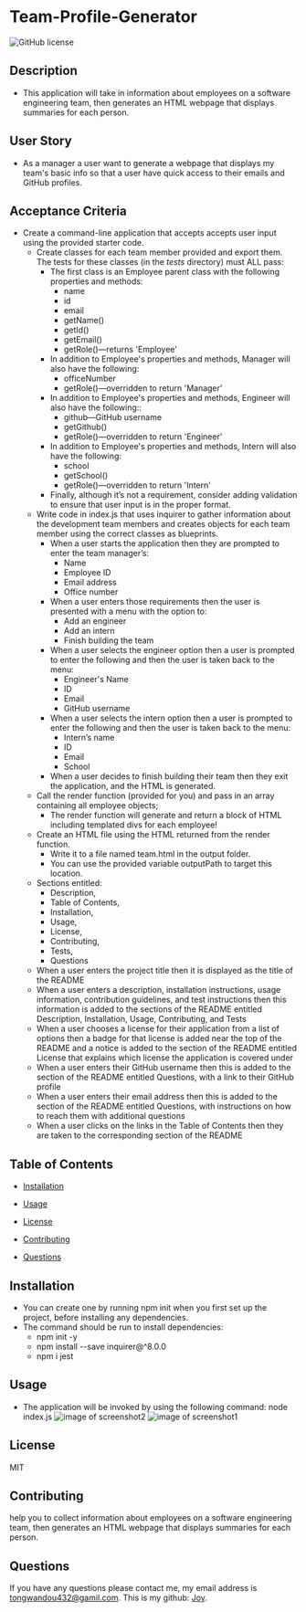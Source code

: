 # Team-Profile-Generator
![GitHub license](https://img.shields.io/badge/license-MIT-blue.svg)

## Description
* This application will take in information about employees on a software engineering team, then generates an HTML webpage that displays summaries for each person. 

## User Story
* As a manager a user want to generate a webpage that displays my team's basic info so that a user have quick access to their emails and GitHub profiles.

## Acceptance Criteria
* Create a command-line application that accepts accepts user input using the provided starter code.
  * Create classes for each team member provided and export them. The tests for these classes (in the _tests_ directory) must ALL pass:
    * The first class is an Employee parent class with the following properties and methods:
        * name
        * id
        * email
        * getName()
        * getId()
        * getEmail()
        * getRole()—returns 'Employee'
    * In addition to Employee's properties and methods, Manager will also have the following:
        * officeNumber
        * getRole()—overridden to return 'Manager'
    * In addition to Employee's properties and methods, Engineer will also have the following::
        * github—GitHub username
        * getGithub()
        * getRole()—overridden to return 'Engineer'
    * In addition to Employee's properties and methods, Intern will also have the following:
        * school
        * getSchool()
        * getRole()—overridden to return 'Intern'
    * Finally, although it’s not a requirement, consider adding validation to ensure that user input is in the proper format.
  * Write code in index.js that uses inquirer to gather information about the development team members and creates objects for each team member using the correct classes as blueprints.
    * When a user starts the application then they are prompted to enter the team manager’s:
         * Name
         * Employee ID
         * Email address
         * Office number
    * When a user enters those requirements then the user is presented with a menu with the option to:
         * Add an engineer
         * Add an intern
         * Finish building the team
    * When a user selects the engineer option then a user is prompted to enter the following and then the user is taken back to the menu:
         * Engineer's Name
         * ID
         * Email
         * GitHub username
    * When a user selects the intern option then a user is prompted to enter the following and then the user is taken back to the menu:
         * Intern’s name
         * ID
         * Email
         * School
    * When a user decides to finish building their team then they exit the application, and the HTML is generated.
  * Call the render function (provided for you) and pass in an array containing all employee objects;
    * The render function will generate and return a block of HTML including templated divs for each employee!
  * Create an HTML file using the HTML returned from the render function.
    * Write it to a file named team.html in the output folder.
    * You can use the provided variable outputPath to target this location.
  * Sections entitled: 
      * Description,
      * Table of Contents,
      * Installation,
      * Usage,
      * License,
      * Contributing,
      * Tests,
      * Questions
  * When a user enters the project title then it is displayed as the title of the README
  * When a user enters a description, installation instructions, usage information, contribution guidelines, and test instructions then this information is added to the sections of the README entitled Description, Installation, Usage, Contributing, and Tests
  * When a user chooses a license for their application from a list of options then a badge for that license is added near the top of the README and a notice is added to the section of the README entitled License that explains which license the application is covered under
  * When a user enters their GitHub username then this is added to the section of the README entitled Questions, with a link to their GitHub profile
  * When a user enters their email address then this is added to the section of the README entitled Questions, with instructions on how to reach them with additional questions
  * When a user clicks on the links in the Table of Contents then they are taken to the corresponding section of the README
 
## Table of Contents 

* [Installation](#installation)

* [Usage](#usage)

* [License](#license)

* [Contributing](#contributing)

* [Questions](#questions)

## Installation
* You can create one by running npm init when you first set up the project, before installing any dependencies.
* The command should be run to install dependencies: 
  * npm init -y
  * npm install --save inquirer@^8.0.0 
  * npm i jest

## Usage
* The application will be invoked by using the following command: node index.js
![image of screenshot2](1.png)
![image of screenshot1](2.png)


## License

MIT
  
## Contributing

help you to collect information about employees on a software engineering team, then generates an HTML webpage that displays summaries for each person. 


## Questions

If you have any questions please contact me, my email address is tongwandou432@gamil.com. 
This is my github: [Joy](https://github.com/Joy/).



